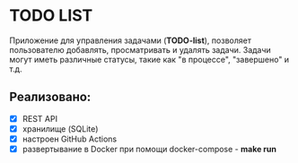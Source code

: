 # TODO LIST

Приложение для управления задачами (**TODO-list**), позволяет пользователю добавлять, просматривать и удалять задачи. Задачи могут иметь различные статусы, такие как "в процессе", "завершено" и т.д.

## Реализовано:
* [x] REST API
* [x] хранилище (SQLite)
* [x] настроен GitHub Actions
* [x] развертывание в Docker при помощи docker-compose - **make run**
